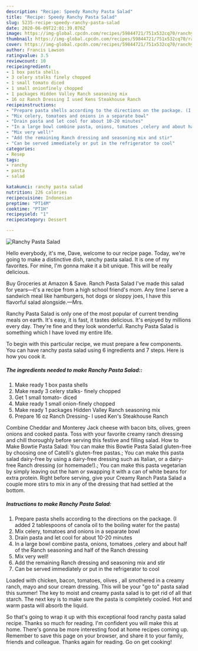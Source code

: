 ```yaml
---
description: "Recipe: Speedy Ranchy Pasta Salad"
title: "Recipe: Speedy Ranchy Pasta Salad"
slug: 5235-recipe-speedy-ranchy-pasta-salad
date: 2020-06-09T22:01:39.076Z
image: https://img-global.cpcdn.com/recipes/59844721/751x532cq70/ranchy-pasta-salad-recipe-main-photo.jpg
thumbnail: https://img-global.cpcdn.com/recipes/59844721/751x532cq70/ranchy-pasta-salad-recipe-main-photo.jpg
cover: https://img-global.cpcdn.com/recipes/59844721/751x532cq70/ranchy-pasta-salad-recipe-main-photo.jpg
author: Francis Lawson
ratingvalue: 3.5
reviewcount: 10
recipeingredient:
- 1 box pasta shells
- 3 celery stalks finely chopped
- 1 small tomato diced
- 1 small onionfinely chopped
- 1 packages Hidden Valley Ranch seasoning mix
- 16 oz Ranch Dressing I used Kens Steakhouse Ranch
recipeinstructions:
- "Prepare pasta shells according to the directions on the package. (I added 2 tablespoons of canola oil to the boiling water for the pasta)"
- "Mix celery, tomatoes and onions in a separate bowl"
- "Drain pasta and let cool for about 10-20 minutes"
- "In a large bowl combine pasta, onions, tomatoes ,celery and about half of the Ranch seasoning and half of the Ranch dressing"
- "Mix very well!"
- "Add the remaining Ranch dressing and seasoning mix and stir"
- "Can be served immediately or put in the refrigerator to cool"
categories:
- Resep
tags:
- ranchy
- pasta
- salad

katakunci: ranchy pasta salad
nutrition: 226 calories
recipecuisine: Indonesian
preptime: "PT14M"
cooktime: "PT1H"
recipeyield: "1"
recipecategory: Dessert

---
```



![Ranchy Pasta Salad](https://img-global.cpcdn.com/recipes/59844721/751x532cq70/ranchy-pasta-salad-recipe-main-photo.jpg)

Hello everybody, it's me, Dave, welcome to our recipe page. Today, we're going to make a distinctive dish, ranchy pasta salad. It is one of my favorites. For mine, I'm gonna make it a bit unique. This will be really delicious.

Buy Groceries at Amazon &amp; Save. Ranch Pasta Salad I&#39;ve made this salad for years—it&#39;s a recipe from a high school friend&#39;s mom. Any time I serve a sandwich meal like hamburgers, hot dogs or sloppy joes, I have this flavorful salad alongside.—Mrs.

Ranchy Pasta Salad is only one of the most popular of current trending meals on earth. It's easy, it is fast, it tastes delicious. It's enjoyed by millions every day. They're fine and they look wonderful. Ranchy Pasta Salad is something which I have loved my entire life.


To begin with this particular recipe, we must prepare a few components. You can have ranchy pasta salad using 6 ingredients and 7 steps. Here is how you cook it.

##### The ingredients needed to make Ranchy Pasta Salad::

1. Make ready 1 box pasta shells
1. Make ready 3 celery stalks- finely chopped
1. Get 1 small tomato- diced
1. Make ready 1 small onion-finely chopped
1. Make ready 1 packages Hidden Valley Ranch seasoning mix
1. Prepare 16 oz Ranch Dressing- I used Ken&#39;s Steakhouse Ranch


Combine Cheddar and Monterey Jack cheese with bacon bits, olives, green onions and cooked pasta. Toss with your favorite creamy ranch dressing and chill thoroughly before serving this festive and filling salad. How to Make Bowtie Pasta Salad: You can make this Bowtie Pasta Salad gluten-free by choosing one of Catelli&#39;s gluten-free pastas.; You can make this pasta salad dairy-free by using a dairy-free dressing such as Italian, or a dairy-free Ranch dressing (or homemade!).; You can make this pasta vegetarian by simply leaving out the ham or swapping it with a can of white beans for extra protein. Right before serving, give your Creamy Ranch Pasta Salad a couple more stirs to mix in any of the dressing that had settled at the bottom. 

##### Instructions to make Ranchy Pasta Salad:

1. Prepare pasta shells according to the directions on the package. (I added 2 tablespoons of canola oil to the boiling water for the pasta)
1. Mix celery, tomatoes and onions in a separate bowl
1. Drain pasta and let cool for about 10-20 minutes
1. In a large bowl combine pasta, onions, tomatoes ,celery and about half of the Ranch seasoning and half of the Ranch dressing
1. Mix very well!
1. Add the remaining Ranch dressing and seasoning mix and stir
1. Can be served immediately or put in the refrigerator to cool


Loaded with chicken, bacon, tomatoes, olives , all smothered in a creamy ranch, mayo and sour cream dressing. This will be your &#34;go to&#34; pasta salad this summer! The key to moist and creamy pasta salad is to get rid of all that starch. The next key is to make sure the pasta is completely cooled. Hot and warm pasta will absorb the liquid. 

So that's going to wrap it up with this exceptional food ranchy pasta salad recipe. Thanks so much for reading. I'm confident you will make this at home. There's gonna be more interesting food at home recipes coming up. Remember to save this page on your browser, and share it to your family, friends and colleague. Thanks again for reading. Go on get cooking!
